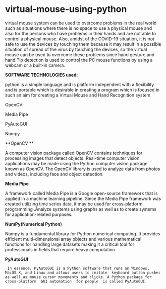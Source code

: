 # virtual-mouse-using-python
virtual mouse system can  be  used  to overcome problems in the real world  such  as situations where there is no space to use a physical mouse and also for the persons who have problems in their hands and are not able to control a physical mouse. Also, amidst of the COVID-19 situation, it is not safe to use the devices by touching them because it may result in a possible situation of spread of the virus by touching the devices, so the  virtual mouse can be used to overcome these problems since hand gesture and hand Tip detection is used to control the PC mouse functions by using a webcam or a built-in camera. 

**SOFTWARE TECHNOLOGIES used:**

python is a simple language and is platform independent   with a flexibility and is portable which is desirable in  creating a program which is focused in such an aim for  creating a Virtual Mouse and Hand Recognition system.
  
  OpenCV
  
  Media Pipe
  
  PyAutoGUI
  
  Numpy

**OpenCV **

   A computer vision package called OpenCV contains techniques for processing images that detect objects. Real-time computer vision applications may be made using the Python computer vision package known as OpenCV. The OpenCV library is used to analyze data from  photos  and videos,  including  face  and  object detection.

**Media Pipe**

   A  framework  called Media  Pipe is  a Google  open-source  framework  that  is  applied  in  a  machine learning  pipeline. Since  the  Media Pipe  framework was created utilizing time series data, it may be used for  cross-platform  programming .Analyze systems using  graphs  as  well  as  to  create  systems  for application-related  purposes.

**NumPy(Numerical Python)**

Numpy is a fundamental library for Python numerical computing. It provides efficient multi-dimensional array objects and various mathematical functions for handling large datasets making it a critical tool for professionals in fields that require heavy computation.

**PyAutoGUI**

     In essence, PyAutoGUI is a Python software that runs on Windows, MacOS X, and Linux and allows users to imitate  keyboard button pushes as well as mouse cursor movements and clicks. A Python package for cross-platform  GUI automation  for people  is called PyAutoGUI.


